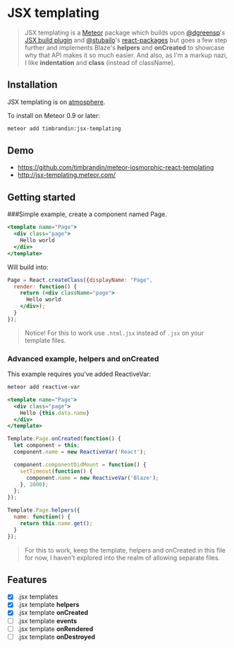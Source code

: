 # JSX templating
  
> JSX templating is a [Meteor](http://meteor.com) package which builds upon [@dgreensp](https://github.com/dgreensp)'s [JSX build plugin](https://github.com/meteor/react-packages/blob/master/packages/jsx) and [@stubailo](https://github.com/stubailo)'s [react-packages](https://github.com/meteor/react-packages) but goes a few step further and implements Blaze's **helpers** and **onCreated** to showcase why that API makes it so much easier. And also, as I'm a markup nazi, I like **indentation** and **class** (instead of className).

## Installation

JSX templating is on [atmosphere](https://atmospherejs.com/timbrandin/jsx-templating).

To install on Meteor 0.9 or later:

```bash
meteor add timbrandin:jsx-templating
```

## Demo

* https://github.com/timbrandin/meteor-iosmorphic-react-templating
* http://jsx-templating.meteor.com/

## Getting started

###Simple example, create a component named Page.

```jsx
<template name="Page">
  <div class="page">
    Hello world
  </div>
</template>
```

Will build into:

```jsx
Page = React.createClass({displayName: "Page",
  render: function() {
    return (<div className="page">
      Hello world
    </div>);
  }
});
```

> Notice! For this to work use ```.html.jsx``` instead of ```.jsx``` on your template files.

### Advanced example, helpers and onCreated

This example requires you've added ReactiveVar:
```bash
meteor add reactive-var
```

```jsx
<template name="Page">
  <div class="page">
    Hello {this.data.name}
  </div>
</template>

Template.Page.onCreated(function() {
  let component = this;
  component.name = new ReactiveVar('React');

  component.componentDidMount = function() {
    setTimeout(function() {
      component.name = new ReactiveVar('Blaze');
    }, 2000);
  };
});

Template.Page.helpers({
  name: function() {
    return this.name.get();
  }
});
```

> For this to work, keep the template, helpers and onCreated in this file for now, I haven't explored into the realm of allowing separate files.

## Features

- [x] .jsx templates
- [x] .jsx template **helpers**
- [x] .jsx template **onCreated**
- [ ] .jsx template **events**
- [ ] .jsx template **onRendered**
- [ ] .jsx template **onDestroyed**
